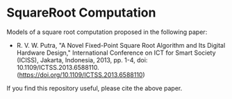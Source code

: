 # SquareRoot Computation 
Models of a square root computation proposed in the following paper: 
- R. V. W. Putra, "A Novel Fixed-Point Square Root Algorithm and Its Digital Hardware Design," International Conference on ICT for Smart Society (ICISS), Jakarta, Indonesia, 2013, pp. 1-4, doi: 10.1109/ICTSS.2013.6588110. (https://doi.org/10.1109/ICTSS.2013.6588110)

If you find this repository useful, please cite the above paper.
